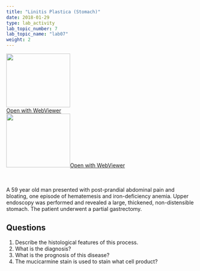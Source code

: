 ```yaml
---
title: "Linitis Plastica (Stomach)"
date: 2018-01-29
type: lab_activity
lab_topic_number: 7
lab_topic_name: "lab07"
weight: 2
---
```

<div class="entrybody">
<div class="thumbnail"><a href="https://pathologylab.ctl.columbia.edu/slides/slidegi_path_02/" target="_blank"><img alt="" src="/assets/images/slide_GIpath02.jpg" width="170" height="143" class="mt-image-left"></a><br><a href="https://pathologylab.ctl.columbia.edu/slides/slidegi_path_02/" target="_blank">Open with WebViewer</a></div><div class="thumbnail"><a href="Phttps://pathologylab.ctl.columbia.edu/slides/slidegi_path_03/" target="_blank"><img alt="" src="/assets/images/slide_GIpath03.jpg" width="170" height="143" class="mt-image-left"></a><a href="https://pathologylab.ctl.columbia.edu/slides/slidegi_path_03/" target="_blank">Open with WebViewer</a></div>

<p><br clear="all"><br>
A 59 year old man presented with post-prandial abdominal pain and bloating, one episode of hematemesis and iron-deficiency anemia. Upper endoscopy was performed and revealed a large, thickened, non-distensible stomach. The patient underwent a partial gastrectomy.</p>

<h2>Questions</h2>


<ol>
<li> Describe the histological features of this process.</li>
<li> What is the diagnosis?</li>
<li> What is the prognosis of this disease?</li>
<li> The mucicarmine stain is used to stain what cell product?</li>
</ol>


						
</div>
